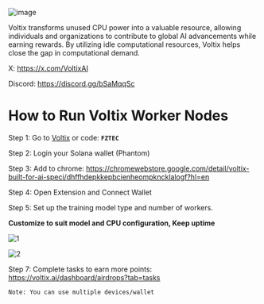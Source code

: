 


![image](https://github.com/user-attachments/assets/90bacb42-b5b2-42bb-80de-9525da45f959)


Voltix transforms unused CPU power into a valuable resource, allowing individuals and organizations to contribute to global AI advancements while earning rewards. By utilizing idle computational resources, Voltix helps close the gap in computational demand.

X: https://x.com/VoltixAI

Discord: https://discord.gg/bSaMqqSc

# How to Run Voltix Worker Nodes

Step 1: Go to [Voltix](https://voltix.ai/login?ref=FZTEC)  or code: **`FZTEC`**

Step 2: Login your Solana wallet (Phantom)

Step 3: Add to chrome: https://chromewebstore.google.com/detail/voltix-built-for-ai-speci/dhffhdepkkepbcienheompkncklalogf?hl=en

Step 4: Open Extension and Connect Wallet

Step 5: Set up the training model type and number of workers.

  
**Customize to suit model and CPU configuration, Keep uptime**

![1](https://github.com/user-attachments/assets/61f10f2c-507d-4e13-9812-8f07a935947e)

![2](https://github.com/user-attachments/assets/87a17cab-c655-4260-8f37-9a896874610f)

Step 7: Complete tasks to earn more points: https://voltix.ai/dashboard/airdrops?tab=tasks

``Note: You can use multiple devices/wallet``
